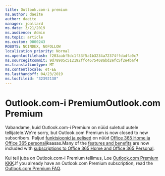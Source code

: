 ```yaml
---
title: Outlook.com-i premium
ms.author: daeite
author: daeite
manager: joallard
ms.date: 3/21/2019
ms.audience: Admin
ms.topic: article
ms.custom: 9000243
ROBOTS: NOINDEX, NOFOLLOW
localization_priority: Normal
ms.openlocfilehash: f203aabf5dc1f33f5a1b3234a72374ffdadfa0c7
ms.sourcegitcommit: 9d78905c512192ffc4675468abd2efc5f2e4baf4
ms.translationtype: MT
ms.contentlocale: et-EE
ms.lasthandoff: 04/23/2019
ms.locfileid: "32392138"
---
```

# <a name="outlookcom-premium"></a><span data-ttu-id="1bfeb-102">Outlook.com-i Premium</span><span class="sxs-lookup"><span data-stu-id="1bfeb-102">Outlook.com Premium</span></span>

<span data-ttu-id="1bfeb-103">Vabandame, kuid Outlook.com-i Premium on nüüd suletud uutele tellijatele.</span><span class="sxs-lookup"><span data-stu-id="1bfeb-103">We're sorry, but Outlook.com Premium is now closed to new subscribers.</span></span> <span data-ttu-id="1bfeb-104">Paljud [funktsioonid ja eelised](https://support.office.com/article/78c6089c-7faf-44f5-82e2-efa9ebb921d2) on nüüd [Office 365 Home ja Office 365 personali](https://go.microsoft.com/fwlink/?linkid=2017122)kaasas.</span><span class="sxs-lookup"><span data-stu-id="1bfeb-104">Many of the [features and benefits](https://support.office.com/article/78c6089c-7faf-44f5-82e2-efa9ebb921d2) are now included with [subscriptions to Office 365 Home and Office 365 Personal](https://go.microsoft.com/fwlink/?linkid=2017122).</span></span>

<span data-ttu-id="1bfeb-105">Kui teil juba on Outlook.com-i Premium tellimus, Loe [Outlook.com Premium KKK](https://support.office.com/article/cd5f03f6-1407-456a-9410-f8f24804746b).</span><span class="sxs-lookup"><span data-stu-id="1bfeb-105">If you already have an Outlook.com Premium subscription, read the [Outlook.com Premium FAQ](https://support.office.com/article/cd5f03f6-1407-456a-9410-f8f24804746b).</span></span>